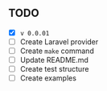## TODO

- [x] `v 0.0.01`
- [ ] Create Laravel provider
- [ ] Create `make` command
- [ ] Update README.md
- [ ] Create test structure
- [ ] Create examples
